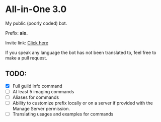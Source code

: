 # All-in-One 3.0
My public (poorly coded) bot.

Prefix: **aio.**

Invite link: [Click here](https://discord.com/oauth2/authorize?client_id=670682136495390720&permissions=0&scope=bot)

If you speak any language the bot has not been translated to, feel free to make a pull request.

## TODO:
- [x] Full guild info command
- [ ] At least 5 imaging commands
- [ ] Aliases for commands
- [ ] Ability to customize prefix locally or on a server if provided with the Manage Server permission.
- [ ] Translating usages and examples for commands
